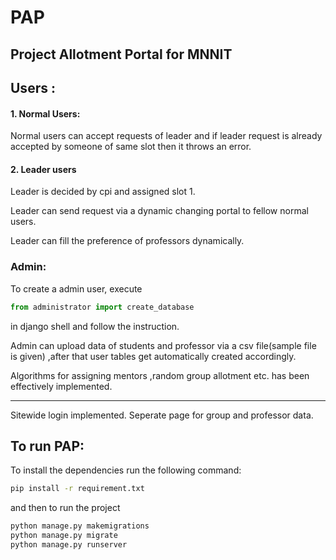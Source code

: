 # PAP

## Project Allotment Portal for MNNIT

## Users : 
#### 1. Normal Users:
<p>Normal users can accept requests of leader and if leader request is already accepted by someone of same slot then it throws an error.</p>

#### 2. Leader users
Leader is decided by cpi and assigned slot 1.

Leader can send request via a dynamic changing portal to fellow normal users.

Leader can fill the preference of professors dynamically.



### Admin:
To create a admin user, execute 
```python
from administrator import create_database
```
in django shell and follow the instruction.

Admin can upload data of students and professor via a csv file(sample file is given) ,after that user tables get automatically created accordingly.

Algorithms for assigning mentors ,random group allotment etc. has been effectively implemented.


***
Sitewide login implemented.
Seperate page for group and professor data.

## To run PAP:
To install the dependencies run the following command:
```bash
pip install -r requirement.txt
```
and then to run the project

```bash
python manage.py makemigrations
python manage.py migrate
python manage.py runserver
```
